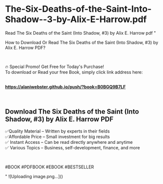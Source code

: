 # The-Six-Deaths-of-the-Saint-Into-Shadow--3-by-Alix-E-Harrow.pdf
Read The Six Deaths of the Saint (Into Shadow, #3) by Alix E. Harrow pdf
"<p>How to Download Or Read The Six Deaths of the Saint (Into Shadow, #3) by Alix E. Harrow PDF?</p>
<p>&nbsp;</p>
<p>&#128293;  Special Promo! Get Free for Today's Purchase!<br />To download or Read your free Book, simply click link address here:&nbsp;<br />&nbsp;</p>
<p><a href=""https://alaniwebster.github.io/push/?book=B0BGQ9B7LF""><strong>https://alaniwebster.github.io/push/?book=B0BGQ9B7LF</strong></a></p>
<p>&nbsp;</p>
<h2>Download The Six Deaths of the Saint (Into Shadow, #3) by Alix E. Harrow PDF</h2>
<p>&#x2705;Quality Material &ndash; Written by experts in their fields<br />&#x2705;Affordable Price &ndash; Small investment for big results<br />&#x2705; Instant Access &ndash; Can be read directly anywhere and anytime<br />&#x2705; Various Topics &ndash; Business, self-development, finance, and more</p>
<p>&nbsp;</p>
<p>#BOOK #PDFBOOK #EBOOK #BESTSELLER</p>
"
![Uploading image.png…]()
